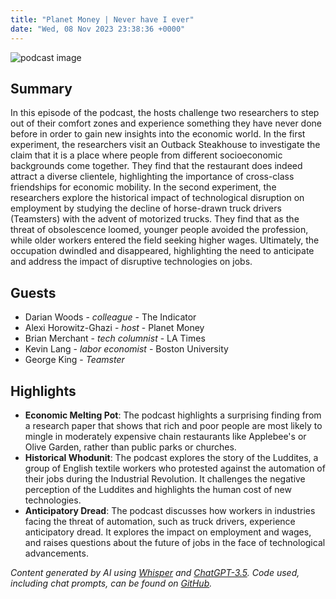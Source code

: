 ```yaml
---
title: "Planet Money | Never have I ever"
date: "Wed, 08 Nov 2023 23:38:36 +0000"
---
```


![podcast image](https://media.npr.org/assets/img/2022/10/24/pm_new_tile_2022_sq-b4af5aab11c84cfae38eafa1db74a6da943d4e7f.jpg?s=1400&c=66&f=jpg)

## Summary

In this episode of the podcast, the hosts challenge two researchers to step out of their comfort zones and experience something they have never done before in order to gain new insights into the economic world. In the first experiment, the researchers visit an Outback Steakhouse to investigate the claim that it is a place where people from different socioeconomic backgrounds come together. They find that the restaurant does indeed attract a diverse clientele, highlighting the importance of cross-class friendships for economic mobility. In the second experiment, the researchers explore the historical impact of technological disruption on employment by studying the decline of horse-drawn truck drivers (Teamsters) with the advent of motorized trucks. They find that as the threat of obsolescence loomed, younger people avoided the profession, while older workers entered the field seeking higher wages. Ultimately, the occupation dwindled and disappeared, highlighting the need to anticipate and address the impact of disruptive technologies on jobs.

## Guests

- Darian Woods - _colleague_ - The Indicator
- Alexi Horowitz-Ghazi - _host_ - Planet Money
- Brian Merchant - _tech columnist_ - LA Times
- Kevin Lang - _labor economist_ - Boston University
- George King - _Teamster_

## Highlights

- **Economic Melting Pot**: The podcast highlights a surprising finding from a research paper that shows that rich and poor people are most likely to mingle in moderately expensive chain restaurants like Applebee's or Olive Garden, rather than public parks or churches.
- **Historical Whodunit**: The podcast explores the story of the Luddites, a group of English textile workers who protested against the automation of their jobs during the Industrial Revolution. It challenges the negative perception of the Luddites and highlights the human cost of new technologies.
- **Anticipatory Dread**: The podcast discusses how workers in industries facing the threat of automation, such as truck drivers, experience anticipatory dread. It explores the impact on employment and wages, and raises questions about the future of jobs in the face of technological advancements.

_Content generated by AI using [Whisper](https://openai.com/research/whisper) and [ChatGPT-3.5](https://openai.com/blog/chatgpt). Code used, including chat prompts, can be found on [GitHub](https://github.com/dustinbrownman/podcast-parser/blob/main/app/functions.py)._
